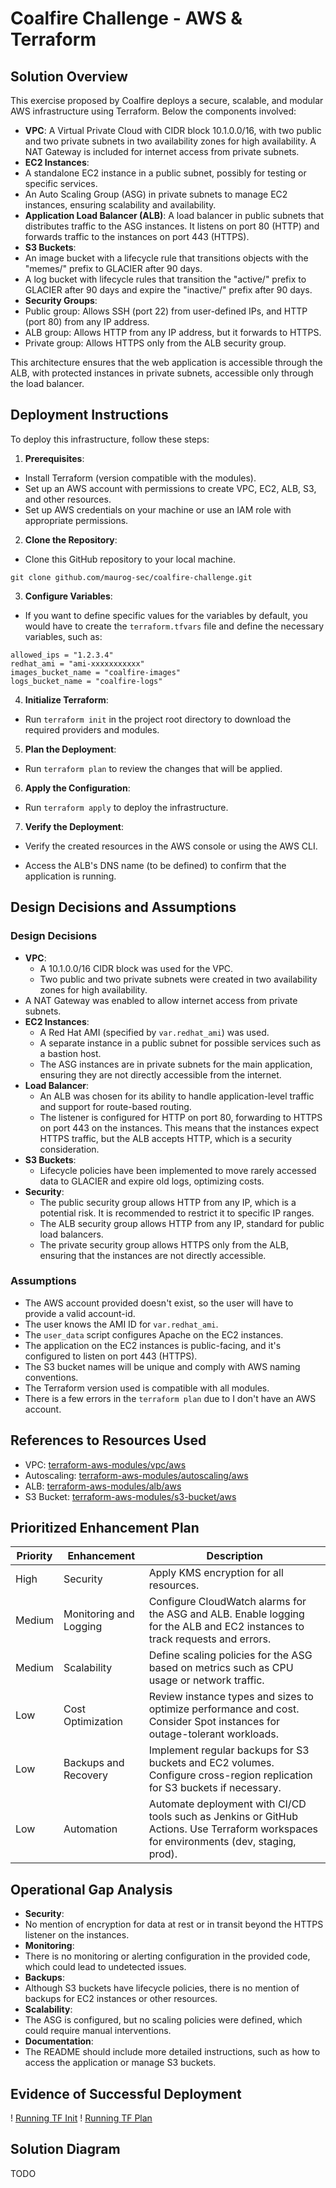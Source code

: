 # Coalfire Challenge - AWS & Terraform

## Solution Overview

This exercise proposed by Coalfire deploys a secure, scalable, and modular AWS infrastructure using Terraform. Below the components involved:
- **VPC**: A Virtual Private Cloud with CIDR block 10.1.0.0/16, with two public and two private subnets in two availability zones for high availability. A NAT Gateway is included for internet access from private subnets.
- **EC2 Instances**:
- A standalone EC2 instance in a public subnet, possibly for testing or specific services.
- An Auto Scaling Group (ASG) in private subnets to manage EC2 instances, ensuring scalability and availability.
- **Application Load Balancer (ALB)**: A load balancer in public subnets that distributes traffic to the ASG instances. It listens on port 80 (HTTP) and forwards traffic to the instances on port 443 (HTTPS).
- **S3 Buckets**:
- An image bucket with a lifecycle rule that transitions objects with the "memes/" prefix to GLACIER after 90 days.
- A log bucket with lifecycle rules that transition the "active/" prefix to GLACIER after 90 days and expire the "inactive/" prefix after 90 days.
- **Security Groups**:
- Public group: Allows SSH (port 22) from user-defined IPs, and HTTP (port 80) from any IP address.
- ALB group: Allows HTTP from any IP address, but it forwards to HTTPS.
- Private group: Allows HTTPS only from the ALB security group.

This architecture ensures that the web application is accessible through the ALB, with protected instances in private subnets, accessible only through the load balancer.

## Deployment Instructions

To deploy this infrastructure, follow these steps:

1. **Prerequisites**:
- Install Terraform (version compatible with the modules).
- Set up an AWS account with permissions to create VPC, EC2, ALB, S3, and other resources.
- Set up AWS credentials on your machine or use an IAM role with appropriate permissions.

2. **Clone the Repository**:
- Clone this GitHub repository to your local machine.
```hcl
git clone github.com/maurog-sec/coalfire-challenge.git
```
3. **Configure Variables**:
- If you want to define specific values for the variables by default, you would have to create the `terraform.tfvars` file and define the necessary variables, such as:
```hcl
allowed_ips = "1.2.3.4"
redhat_ami = "ami-xxxxxxxxxxx"
images_bucket_name = "coalfire-images"
logs_bucket_name = "coalfire-logs"
```

4. **Initialize Terraform**:
- Run `terraform init` in the project root directory to download the required providers and modules.

5. **Plan the Deployment**:
- Run `terraform plan` to review the changes that will be applied.

6. **Apply the Configuration**:
- Run `terraform apply` to deploy the infrastructure.

7. **Verify the Deployment**:
- Verify the created resources in the AWS console or using the AWS CLI.

- Access the ALB's DNS name (to be defined) to confirm that the application is running.

## Design Decisions and Assumptions

### Design Decisions
- **VPC**:
  - A 10.1.0.0/16 CIDR block was used for the VPC.
  - Two public and two private subnets were created in two availability zones for high availability.
- A NAT Gateway was enabled to allow internet access from private subnets.
- **EC2 Instances**:
  - A Red Hat AMI (specified by `var.redhat_ami`) was used.
  - A separate instance in a public subnet for possible services such as a bastion host.
  - The ASG instances are in private subnets for the main application, ensuring they are not directly accessible from the internet.
- **Load Balancer**:
  - An ALB was chosen for its ability to handle application-level traffic and support for route-based routing.
  - The listener is configured for HTTP on port 80, forwarding to HTTPS on port 443 on the instances. This means that the instances expect HTTPS traffic, but the ALB accepts HTTP, which is a security consideration.
- **S3 Buckets**:
  - Lifecycle policies have been implemented to move rarely accessed data to GLACIER and expire old logs, optimizing costs.
- **Security**:
  - The public security group allows HTTP from any IP, which is a potential risk. It is recommended to restrict it to specific IP ranges.
  - The ALB security group allows HTTP from any IP, standard for public load balancers.
  - The private security group allows HTTPS only from the ALB, ensuring that the instances are not directly accessible.

### Assumptions
- The AWS account provided doesn't exist, so the user will have to provide a valid account-id.
- The user knows the AMI ID for `var.redhat_ami`.
- The `user_data` script configures Apache on the EC2 instances.
- The application on the EC2 instances is public-facing, and it's configured to listen on port 443 (HTTPS).
- The S3 bucket names will be unique and comply with AWS naming conventions.
- The Terraform version used is compatible with all modules.
- There is a few errors in the `terraform plan` due to I don't have an AWS account.

## References to Resources Used
  - VPC: [terraform-aws-modules/vpc/aws](https://registry.terraform.io/modules/terraform-aws-modules/vpc/aws/latest)
  - Autoscaling: [terraform-aws-modules/autoscaling/aws](https://registry.terraform.io/modules/terraform-aws-modules/autoscaling/aws/latest)
  - ALB: [terraform-aws-modules/alb/aws](https://registry.terraform.io/modules/terraform-aws-modules/alb/aws/latest)
  - S3 Bucket: [terraform-aws-modules/s3-bucket/aws](https://registry.terraform.io/modules/terraform-aws-modules/s3-bucket/aws/latest)

## Prioritized Enhancement Plan

| Priority | Enhancement | Description |
|-----------|--------|-------------|
| High | Security | Apply KMS encryption for all resources. |
| Medium | Monitoring and Logging | Configure CloudWatch alarms for the ASG and ALB. Enable logging for the ALB and EC2 instances to track requests and errors. |
| Medium | Scalability | Define scaling policies for the ASG based on metrics such as CPU usage or network traffic. |
| Low | Cost Optimization | Review instance types and sizes to optimize performance and cost. Consider Spot instances for outage-tolerant workloads. |
| Low | Backups and Recovery | Implement regular backups for S3 buckets and EC2 volumes. Configure cross-region replication for S3 buckets if necessary. |
| Low | Automation | Automate deployment with CI/CD tools such as Jenkins or GitHub Actions. Use Terraform workspaces for environments (dev, staging, prod). |

## Operational Gap Analysis

- **Security**:
- No mention of encryption for data at rest or in transit beyond the HTTPS listener on the instances.
- **Monitoring**:
- There is no monitoring or alerting configuration in the provided code, which could lead to undetected issues.
- **Backups**:
- Although S3 buckets have lifecycle policies, there is no mention of backups for EC2 instances or other resources.
- **Scalability**:
- The ASG is configured, but no scaling policies were defined, which could require manual interventions.
- **Documentation**:
- The README should include more detailed instructions, such as how to access the application or manage S3 buckets.

## Evidence of Successful Deployment
! [Running TF Init](evidences/tf-init.JPG)
! [Running TF Plan](evidences/tf-plan.JPG)


## Solution Diagram
TODO
